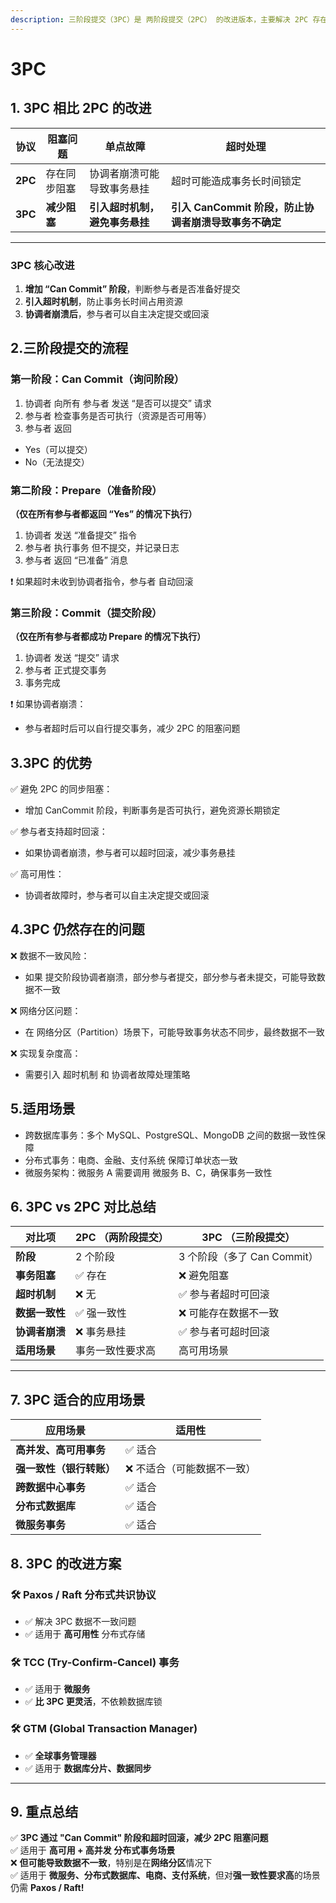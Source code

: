 ```yaml
---
description: 三阶段提交（3PC）是 两阶段提交（2PC） 的改进版本，主要解决 2PC 存在的“同步阻塞问题”和“协调者单点故障问题”。
---
```


# 3PC

## 1. 3PC 相比 2PC 的改进

| 协议      | 阻塞问题     | 单点故障              | 超时处理                               |
| ------- | -------- | ----------------- | ---------------------------------- |
| **2PC** | 存在同步阻塞   | 协调者崩溃可能导致事务悬挂     | 超时可能造成事务长时间锁定                      |
| **3PC** | **减少阻塞** | **引入超时机制，避免事务悬挂** | **引入 CanCommit 阶段，防止协调者崩溃导致事务不确定** |

***

### **3PC 核心改进**

1. **增加 “Can Commit” 阶段**，判断参与者是否准备好提交
2. **引入超时机制**，防止事务长时间占用资源
3. **协调者崩溃后**，参与者可以自主决定提交或回滚

## 2.三阶段提交的流程

### 第一阶段：Can Commit（询问阶段）

1. 协调者 向所有 参与者 发送 “是否可以提交” 请求
2. 参与者 检查事务是否可执行（资源是否可用等）
3. 参与者 返回

* Yes（可以提交）
* No（无法提交）

### 第二阶段：Prepare（准备阶段）

**（仅在所有参与者都返回 “Yes” 的情况下执行）**

1. 协调者 发送 “准备提交” 指令
2. 参与者 执行事务 但不提交，并记录日志
3. 参与者 返回 “已准备” 消息

❗ 如果超时未收到协调者指令，参与者 自动回滚



### 第三阶段：Commit（提交阶段）

**（仅在所有参与者都成功 Prepare 的情况下执行）**

1. 协调者 发送 “提交” 请求
2. 参与者 正式提交事务
3. 事务完成

❗ 如果协调者崩溃：

* 参与者超时后可以自行提交事务，减少 2PC 的阻塞问题

## 3.3PC 的优势

✅ 避免 2PC 的同步阻塞：

* 增加 CanCommit 阶段，判断事务是否可执行，避免资源长期锁定

✅ 参与者支持超时回滚：

* 如果协调者崩溃，参与者可以超时回滚，减少事务悬挂

✅ 高可用性：

* 协调者故障时，参与者可以自主决定提交或回滚

## 4.3PC 仍然存在的问题

❌ 数据不一致风险：

* 如果 提交阶段协调者崩溃，部分参与者提交，部分参与者未提交，可能导致数据不一致

❌ 网络分区问题：

* 在 网络分区（Partition）场景下，可能导致事务状态不同步，最终数据不一致

❌ 实现复杂度高：

* 需要引入 超时机制 和 协调者故障处理策略



## 5.适用场景

* 跨数据库事务：多个 MySQL、PostgreSQL、MongoDB 之间的数据一致性保障
* 分布式事务：电商、金融、支付系统 保障订单状态一致
* 微服务架构：微服务 A 需要调用 微服务 B、C，确保事务一致性



## 6. 3PC vs 2PC 对比总结

| 对比项       | **2PC （两阶段提交）** | **3PC （三阶段提交）**      |
| --------- | --------------- | -------------------- |
| **阶段**    | 2 个阶段           | 3 个阶段（多了 Can Commit） |
| **事务阻塞**  | ✅ 存在            | ❌ 避免阻塞               |
| **超时机制**  | ❌ 无             | ✅ 参与者超时可回滚           |
| **数据一致性** | ✅ 强一致性          | ❌ 可能存在数据不一致          |
| **协调者崩溃** | ❌ 事务悬挂          | ✅ 参与者可超时回滚           |
| **适用场景**  | 事务一致性要求高        | 高可用场景                |

***

## 7. 3PC 适合的应用场景

| 应用场景           | 适用性            |
| -------------- | -------------- |
| **高并发、高可用事务**  | ✅ 适合           |
| **强一致性（银行转账）** | ❌ 不适合（可能数据不一致） |
| **跨数据中心事务**    | ✅ 适合           |
| **分布式数据库**     | ✅ 适合           |
| **微服务事务**      | ✅ 适合           |



## 8. 3PC 的改进方案

### 🛠 Paxos / Raft 分布式共识协议

* ✅ 解决 3PC 数据不一致问题
* ✅ 适用于 **高可用性** 分布式存储

### 🛠 TCC (Try-Confirm-Cancel) 事务

* ✅ 适用于 **微服务**
* ✅ **比 3PC 更灵活**，不依赖数据库锁

### 🛠 GTM (Global Transaction Manager)

* ✅ **全球事务管理器**
* ✅ 适用于 **数据库分片、数据同步**

***

## 9. 重点总结

✅ **3PC 通过 "Can Commit" 阶段和超时回滚，减少 2PC 阻塞问题**\
✅ 适用于 **高可用 + 高并发 分布式事务场景**\
❌ **但可能导致数据不一致**，特别是在**网络分区**情况下\
✅ 适用于 **微服务、分布式数据库、电商、支付系统**，但对**强一致性要求高**的场景仍需 **Paxos / Raft!**





